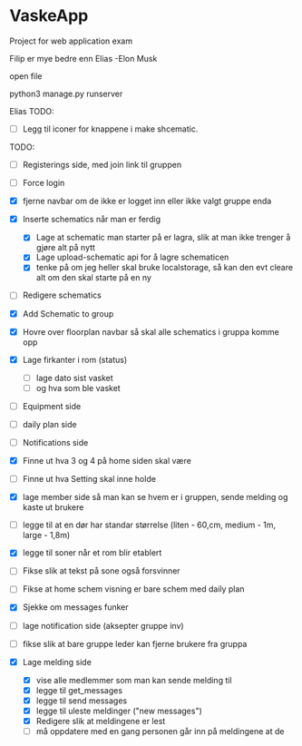 # VaskeApp

Project for web application exam

Filip er mye bedre enn Elias -Elon Musk

open file

python3 manage.py runserver

Elias TODO:

* [ ] Legg til iconer for knappene i make shcematic.

TODO:

* [ ] Registerings side, med join link til gruppen
* [ ] Force login
* [X] fjerne navbar om de ikke er logget inn eller ikke valgt gruppe enda
* [X] Inserte schematics når man er ferdig

  * [X] Lage at schematic man starter på er lagra, slik at man ikke trenger å gjøre alt på nytt
  * [X] Lage upload-schematic api for å lagre schematicen
  * [X] tenke på om jeg heller skal bruke localstorage, så kan den evt cleare alt om den skal starte på en ny
* [ ] Redigere schematics
* [X] Add Schematic to group
* [X] Hovre over floorplan navbar så skal alle schematics i gruppa komme opp
* [X] Lage firkanter i rom (status)

  * [ ] lage dato sist vasket
  * [ ] og hva som ble vasket
* [ ] Equipment side
* [ ] daily plan side
* [ ] Notifications side
* [X] Finne ut hva 3 og 4 på home siden skal være
* [ ] Finne ut hva Setting skal inne holde
* [X] lage member side så man kan se hvem er i gruppen, sende melding og kaste ut brukere
* [ ] legge til at en dør har standar størrelse (liten - 60,cm, medium - 1m, large - 1,8m)
* [X] legge til soner når et rom blir etablert
* [ ] Fikse slik at tekst på sone også forsvinner
* [ ] Fikse at home schem visning er bare schem med daily plan
* [X] Sjekke om messages funker
* [ ] lage notification side (aksepter gruppe inv)
* [ ] fikse slik at bare gruppe leder kan fjerne brukere fra gruppa
* [X] Lage melding side

  * [X] vise alle medlemmer som man kan sende melding til
  * [X] legge til get_messages
  * [X] legge til send messages
  * [X] legge til uleste meldinger ("new messages")
  * [X] Redigere slik at meldingene er lest
  * [ ] må oppdatere med en gang personen går inn på meldingene at de
